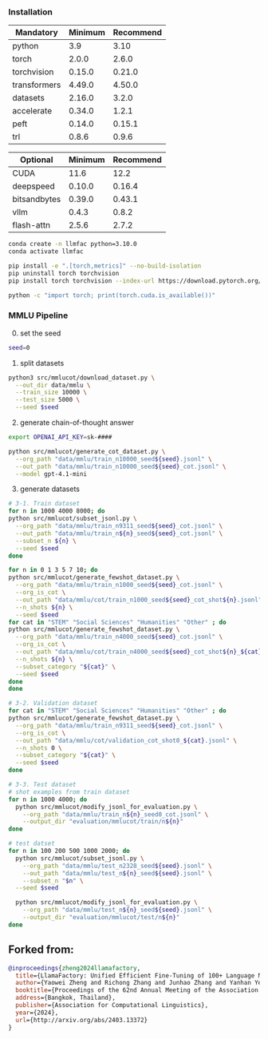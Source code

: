 
### Installation

| Mandatory    | Minimum | Recommend |
| ------------ | ------- | --------- |
| python       | 3.9     | 3.10      |
| torch        | 2.0.0   | 2.6.0     |
| torchvision  | 0.15.0  | 0.21.0    |
| transformers | 4.49.0  | 4.50.0    |
| datasets     | 2.16.0  | 3.2.0     |
| accelerate   | 0.34.0  | 1.2.1     |
| peft         | 0.14.0  | 0.15.1    |
| trl          | 0.8.6   | 0.9.6     |

| Optional     | Minimum | Recommend |
| ------------ | ------- | --------- |
| CUDA         | 11.6    | 12.2      |
| deepspeed    | 0.10.0  | 0.16.4    |
| bitsandbytes | 0.39.0  | 0.43.1    |
| vllm         | 0.4.3   | 0.8.2     |
| flash-attn   | 2.5.6   | 2.7.2     |


```bash
conda create -n llmfac python=3.10.0
conda activate llmfac

pip install -e ".[torch,metrics]" --no-build-isolation
pip uninstall torch torchvision
pip install torch torchvision --index-url https://download.pytorch.org/whl/cu126

python -c "import torch; print(torch.cuda.is_available())"
```

### MMLU Pipeline

0. set the seed
```bash
seed=0
```

1. split datasets
```bash
python3 src/mmlucot/download_dataset.py \
  --out_dir data/mmlu \
  --train_size 10000 \
  --test_size 5000 \
  --seed $seed
```

2. generate chain-of-thought answer
```bash
export OPENAI_API_KEY=sk-####

python src/mmlucot/generate_cot_dataset.py \
  --org_path "data/mmlu/train_n10000_seed${seed}.jsonl" \
  --out_path "data/mmlu/train_n10000_seed${seed}_cot.jsonl" \
  --model gpt-4.1-mini
```

3. generate datasets
```bash
# 3-1. Train dataset
for n in 1000 4000 8000; do
python src/mmlucot/subset_jsonl.py \
  --org_path "data/mmlu/train_n9311_seed${seed}_cot.jsonl" \
  --out_path "data/mmlu/train_n${n}_seed${seed}_cot.jsonl" \
  --subset_n ${n} \
  --seed $seed
done

for n in 0 1 3 5 7 10; do
python src/mmlucot/generate_fewshot_dataset.py \
  --org_path "data/mmlu/train_n1000_seed${seed}_cot.jsonl" \
  --org_is_cot \
  --out_path "data/mmlu/cot/train_n1000_seed${seed}_cot_shot${n}.jsonl" \
  --n_shots ${n} \
  --seed $seed
for cat in "STEM" "Social Sciences" "Humanities" "Other" ; do
python src/mmlucot/generate_fewshot_dataset.py \
  --org_path "data/mmlu/train_n4000_seed${seed}_cot.jsonl" \
  --org_is_cot \
  --out_path "data/mmlu/cot/train_n4000_seed${seed}_cot_shot${n}_${cat}.jsonl" \
  --n_shots ${n} \
  --subset_category "${cat}" \
  --seed $seed
done
done

# 3-2. Validation dataset
for cat in "STEM" "Social Sciences" "Humanities" "Other" ; do
python src/mmlucot/generate_fewshot_dataset.py \
  --org_path "data/mmlu/train_n9311_seed${seed}_cot.jsonl" \
  --org_is_cot \
  --out_path "data/mmlu/cot/validation_cot_shot0_${cat}.jsonl" \
  --n_shots 0 \
  --subset_category "${cat}" \
  --seed $seed
done

# 3-3. Test dataset
# shot examples from train dataset
for n in 1000 4000; do
  python src/mmlucot/modify_jsonl_for_evaluation.py \
    --org_path "data/mmlu/train_n${n}_seed0_cot.jsonl" \
    --output_dir "evaluation/mmlucot/train/n${n}"
done

# test datset
for n in 100 200 500 1000 2000; do
  python src/mmlucot/subset_jsonl.py \
    --org_path "data/mmlu/test_n2328_seed${seed}.jsonl" \
    --out_path "data/mmlu/test_n${n}_seed${seed}.jsonl" \
    --subset_n "$n" \
  --seed $seed

  python src/mmlucot/modify_jsonl_for_evaluation.py \
    --org_path "data/mmlu/test_n${n}_seed${seed}.jsonl" \
    --output_dir "evaluation/mmlucot/test/n${n}"
done
```


## Forked from:

```bibtex
@inproceedings{zheng2024llamafactory,
  title={LlamaFactory: Unified Efficient Fine-Tuning of 100+ Language Models},
  author={Yaowei Zheng and Richong Zhang and Junhao Zhang and Yanhan Ye and Zheyan Luo and Zhangchi Feng and Yongqiang Ma},
  booktitle={Proceedings of the 62nd Annual Meeting of the Association for Computational Linguistics (Volume 3: System Demonstrations)},
  address={Bangkok, Thailand},
  publisher={Association for Computational Linguistics},
  year={2024},
  url={http://arxiv.org/abs/2403.13372}
}
```